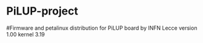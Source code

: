 # PiLUP-project
#Firmware and petalinux distribution for PiLUP board by INFN Lecce
version 1.00 kernel 3.19
